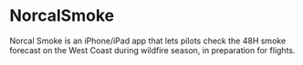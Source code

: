 # NorcalSmoke
Norcal Smoke is an iPhone/iPad app that lets pilots check the 48H smoke forecast on the West Coast during wildfire season, in preparation for flights.
